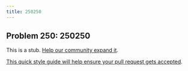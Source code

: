 ```yaml
---
title: 250250
---
```

## Problem 250: 250250

This is a stub. <a href='https://github.com/freecodecamp/guides/tree/master/src/pages/certifications/coding-interview-prep/project-euler/problem-250-250250/index.md' target='_blank' rel='nofollow'>Help our community expand it</a>.

<a href='https://github.com/freecodecamp/guides/blob/master/README.md' target='_blank' rel='nofollow'>This quick style guide will help ensure your pull request gets accepted</a>.

<!-- The article goes here, in GitHub-flavored Markdown. Feel free to add YouTube videos, images, and CodePen/JSBin embeds  -->
